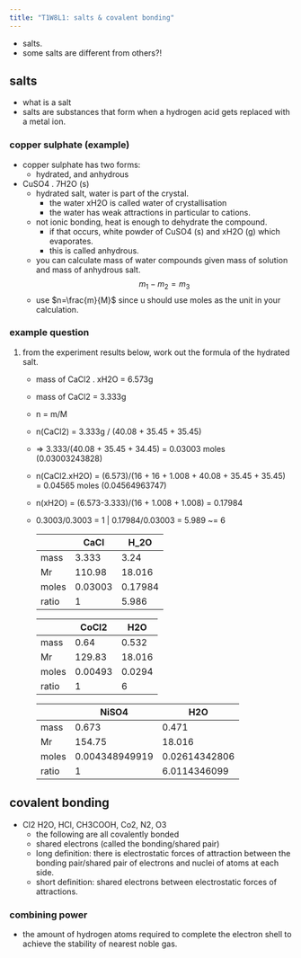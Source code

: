 ```yaml
---
title: "T1W8L1: salts & covalent bonding"
---
```


- salts.
- some salts are different from others?!
## salts
- what is a salt
- salts are substances that form when a hydrogen acid gets replaced with a metal ion.
### copper sulphate (example)
- copper sulphate has two forms:
	- hydrated, and anhydrous
- CuSO4 . 7H2O (s)
	- hydrated salt, water is part of the crystal.
		- the water xH2O is called water of crystallisation
		- the water has weak attractions in particular to cations.
	- not ionic bonding, heat is enough to dehydrate the compound.
		- if that occurs, white powder of CuSO4 (s) and xH2O (g) which evaporates.
		- this is called anhydrous.
	- you can calculate mass of water compounds given mass of solution and mass of anhydrous salt. $$m_1 - m_{2} = m_{3}$$
	- use $n=\frac{m}{M}$ since u should use moles as the unit in your calculation.
### example question
1. from the experiment results below, work out the formula of the hydrated salt.
	- mass of CaCl2 . xH2O = 6.573g
	- mass of CaCl2 = 3.333g
	- n = m/M
	- n(CaCl2) = 3.333g / (40.08 + 35.45 + 35.45)
	- => 3.333/(40.08 + 35.45 + 34.45) = 0.03003 moles (0.03003243828)
	- n(CaCl2.xH2O) = (6.573)/(16 + 16 + 1.008 + 40.08 + 35.45 + 35.45) = 0.04565 moles (0.04564963747)
	- n(xH2O) = (6.573-3.333)/(16 + 1.008 + 1.008) = 0.17984
	- 0.3003/0.3003 = 1 | 0.17984/0.03003 = 5.989 ~= 6 

		|     | CaCl    | H_2O    |
		| --- | ------- | ------- |
		|   mass | 3.333   | 3.24    |
		|   Mr  | 110.98  | 18.016  |
		|  moles   | 0.03003 | 0.17984 |
		| ratio    | 1       | 5.986   |

		|        | CoCl2   | H2O    |
		| ------ | ------- | ------ |
		| mass   | 0.64    | 0.532  |
		| Mr     | 129.83  | 18.016 |
		| moles  | 0.00493 | 0.0294 |
		| ratio | 1       | 6       |

		|       | NiSO4          | H2O           |
		| ----- | -------------- | ------------- |
		| mass  | 0.673          | 0.471         |
		| Mr    | 154.75         | 18.016        |
		| moles | 0.004348949919 | 0.02614342806 |
		| ratio | 1              | 6.0114346099              |

## covalent bonding
- Cl2 H2O, HCl, CH3COOH, Co2, N2, O3
	- the following are all covalently bonded
	- shared electrons (called the bonding/shared pair)
	- long definition: there is electrostatic forces of attraction between the bonding pair/shared pair of electrons and nuclei of atoms at each side.
	- short definition: shared electrons between electrostatic forces of attractions.
### combining power
- the amount of hydrogen atoms required to complete the electron shell to achieve the stability of nearest noble gas.